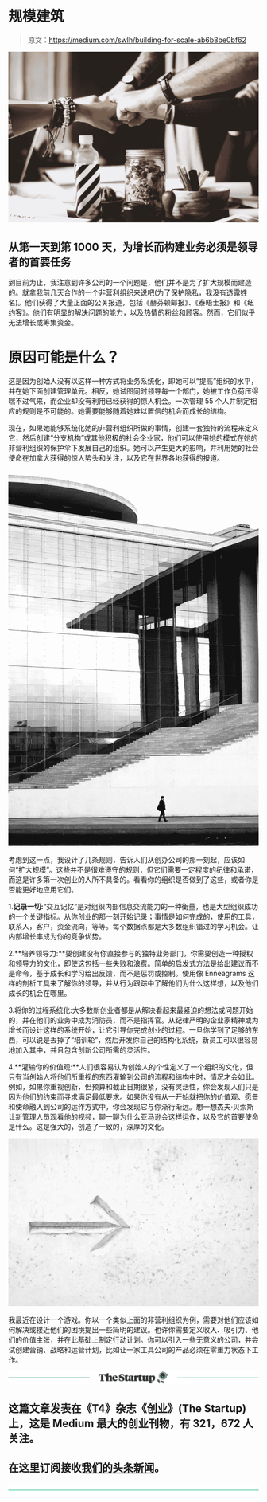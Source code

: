 # 规模建筑

> 原文：<https://medium.com/swlh/building-for-scale-ab6b8be0bf62>

![](img/5a0b011ee9d691919ff85a064f38e2ab.png)

## 从第一天到第 1000 天，为增长而构建业务必须是领导者的首要任务

到目前为止，我注意到许多公司的一个问题是，他们并不是为了扩大规模而建造的。就拿我前几天合作的一个非营利组织来说吧(为了保护隐私，我没有透露姓名)。他们获得了大量正面的公关报道，包括《赫芬顿邮报》、《泰晤士报》和《纽约客》。他们有明显的解决问题的能力，以及热情的粉丝和顾客。然而，它们似乎无法增长或筹集资金。

# 原因可能是什么？

这是因为创始人没有以这样一种方式将业务系统化，即她可以“提高”组织的水平，并在她下面创建管理单元。相反，她试图同时领导每一个部门，她被工作负荷压得喘不过气来，而企业却没有利用已经获得的惊人机会。一次管理 55 个人并制定相应的规则是不可能的。她需要能够随着她难以置信的机会而成长的结构。

现在，如果她能够系统化她的非营利组织所做的事情，创建一套独特的流程来定义它，然后创建“分支机构”或其他积极的社会企业家，他们可以使用她的模式在她的非营利组织的保护伞下发展自己的组织。她可以产生更大的影响，并利用她的社会使命在加拿大获得的惊人势头和关注，以及它在世界各地获得的报道。

![](img/a2e1756493e5736c28eecfaca5544516.png)

考虑到这一点，我设计了几条规则，告诉人们从创办公司的那一刻起，应该如何“扩大规模”。这些并不是很难遵守的规则，但它们需要一定程度的纪律和承诺，而这是许多第一次创业的人所不具备的。看看你的组织是否做到了这些，或者你是否能更好地应用它们。

1.**记录一切:**“交互记忆”是对组织内部信息交流能力的一种衡量，也是大型组织成功的一个关键指标。从你创业的那一刻开始记录；事情是如何完成的，使用的工具，联系人，客户，资金流向，等等。每个数据点都是大多数组织错过的学习机会。让内部增长率成为你的竞争优势。

2.**培养领导力:**要创建没有你直接参与的独特业务部门，你需要创造一种授权和领导力的文化，即使这包括一些失败和浪费。简单的启发式方法是给出建议而不是命令，基于成长和学习给出反馈，而不是惩罚或控制。使用像 Enneagrams 这样的剖析工具来了解你的领导，并从行为跟踪中了解他们为什么这样想，以及他们成长的机会在哪里。

3.将你的过程系统化:大多数新创业者都是从解决看起来最紧迫的想法或问题开始的，并在他们的业务中成为消防员，而不是指挥官。从纪律严明的企业家精神或为增长而设计这样的系统开始，让它引导你完成创业的过程。一旦你学到了足够的东西，可以说是丢掉了“培训轮”，然后开发你自己的结构化系统，新员工可以很容易地加入其中，并且包含创新公司所需的灵活性。

4.**灌输你的价值观:**人们很容易认为创始人的个性定义了一个组织的文化，但只有当创始人将他们所重视的东西灌输到公司的流程和结构中时，情况才会如此。例如，如果你重视创新，但预算和截止日期很紧，没有灵活性，你会发现人们只是因为他们的约束而寻求满足最低要求。如果你没有从一开始就把你的价值观、愿景和使命融入到公司的运作方式中，你会发现它与你渐行渐远。想一想杰夫·贝索斯让新管理人员观看他的视频，聊一聊为什么亚马逊会这样运作，以及它的首要使命是什么。这是强大的，创造了一致的，深厚的文化。

![](img/54c24494ef1ea2d44c47d87a53b05fc1.png)

我最近在设计一个游戏。你以一个类似上面的非营利组织为例，需要对他们应该如何解决或接近他们的困境提出一些简明的建议。也许你需要定义收入、吸引力、他们的价值主张，并在此基础上制定行动计划。你可以引入一些无意义的公司，并尝试创建营销、战略和运营计划，比如让一家工具公司的产品必须在零重力状态下工作。

[![](img/308a8d84fb9b2fab43d66c117fcc4bb4.png)](https://medium.com/swlh)

## 这篇文章发表在《T4》杂志《创业》(The Startup)上，这是 Medium 最大的创业刊物，有 321，672 人关注。

## 在这里订阅接收[我们的头条新闻](http://growthsupply.com/the-startup-newsletter/)。

[![](img/b0164736ea17a63403e660de5dedf91a.png)](https://medium.com/swlh)